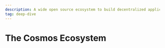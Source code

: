 ```yaml
---
description: A wide open source ecosystem to build decentralized applications and services
tag: deep-dive
---
```


# The Cosmos Ecosystem